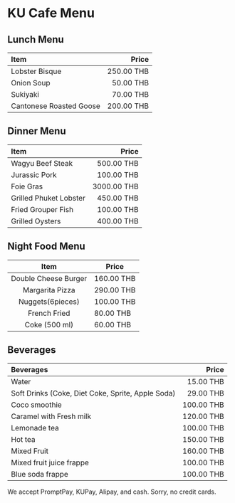 # KU Cafe Menu


## Lunch Menu

| Item                                   | Price |
|:---------------------------------------|------:|
| Lobster Bisque                         |  250.00 THB|
| Onion Soup                             |  50.00 THB |
| Sukiyaki                               |  70.00 THB |
| Cantonese Roasted Goose                |  200.00 THB |

## Dinner Menu

| Item                                   | Price |
|:---------------------------------------|------:|
| Wagyu Beef Steak                       |  500.00 THB |
| Jurassic Pork                          |  100.00 THB |
| Foie Gras                              | 3000.00 THB |
| Grilled Phuket Lobster                 |  450.00 THB |
| Fried Grouper Fish                     |  100.00 THB |
| Grilled Oysters                        |  400.00 THB |

## Night Food Menu

|         Item        |  Price  |
|:--------------------:|-------|
| Double Cheese Burger | 160.00 THB  |
| Margarita Pizza      | 290.00 THB  |
| Nuggets(6pieces)     | 100.00 THB |
| French Fried         | 80.00  THB  |
| Coke (500 ml)        | 60.00 THB   |

## Beverages

| Beverages                                   | Price |
|:---------------------------------------|------:|
|  Water       |  15.00 THB |
| Soft Drinks (Coke, Diet Coke, Sprite, Apple Soda)                |  29.00 THB |
| Coco smoothie                            |  100.00 THB |
| Caramel with Fresh milk                       | 120.00 THB |
| Lemonade tea                           |  100.00 THB |
| Hot tea                       |  150.00 THB |
| Mixed Fruit                       |  160.00 THB |
| Mixed fruit juice frappe                       |  100.00 THB |
| Blue soda frappe                       |  100.00 THB |



We accept PromptPay, KUPay, Alipay, and cash. Sorry, no credit cards.

